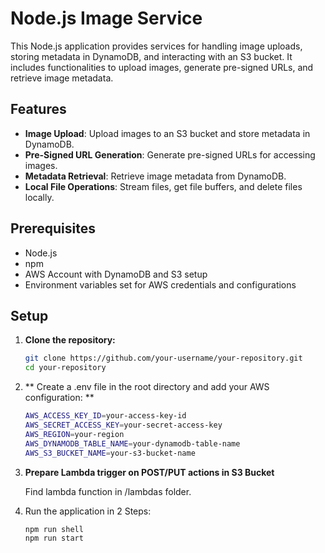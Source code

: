 # Node.js Image Service

This Node.js application provides services for handling image uploads, storing metadata in DynamoDB, and interacting with an S3 bucket. It includes functionalities to upload images, generate pre-signed URLs, and retrieve image metadata.

## Features

- **Image Upload**: Upload images to an S3 bucket and store metadata in DynamoDB.
- **Pre-Signed URL Generation**: Generate pre-signed URLs for accessing images.
- **Metadata Retrieval**: Retrieve image metadata from DynamoDB.
- **Local File Operations**: Stream files, get file buffers, and delete files locally.

## Prerequisites

- Node.js
- npm
- AWS Account with DynamoDB and S3 setup
- Environment variables set for AWS credentials and configurations

## Setup

1. **Clone the repository:**

   ```bash
   git clone https://github.com/your-username/your-repository.git
   cd your-repository

2. ** Create a .env file in the root directory and add your AWS configuration: **

   ```bash
   AWS_ACCESS_KEY_ID=your-access-key-id
   AWS_SECRET_ACCESS_KEY=your-secret-access-key
   AWS_REGION=your-region
   AWS_DYNAMODB_TABLE_NAME=your-dynamodb-table-name
   AWS_S3_BUCKET_NAME=your-s3-bucket-name

3. **Prepare Lambda trigger on POST/PUT actions in S3 Bucket**

   Find lambda function in /lambdas folder.

4. Run the application in 2 Steps:

   ```bash
   npm run shell
   npm run start